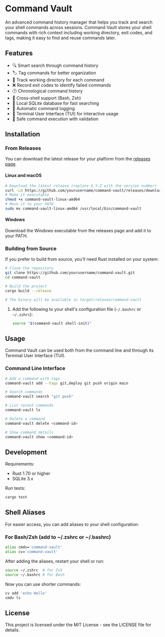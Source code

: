# Command Vault

An advanced command history manager that helps you track and search your shell commands across sessions. Command Vault stores your shell commands with rich context including working directory, exit codes, and tags, making it easy to find and reuse commands later.

## Features

- 🔍 Smart search through command history
- 🏷️ Tag commands for better organization
- 📂 Track working directory for each command
- ❌ Record exit codes to identify failed commands
- 🕒 Chronological command history
- 🐚 Cross-shell support (Bash, Zsh)
- 💾 Local SQLite database for fast searching
- 🔄 Automatic command logging
- 📱 Terminal User Interface (TUI) for interactive usage
- 🔐 Safe command execution with validation

## Installation

### From Releases

You can download the latest release for your platform from the [releases page](https://github.com/yourusername/command-vault/releases).

#### Linux and macOS
```bash
# Download the latest release (replace X.Y.Z with the version number)
curl -LO https://github.com/yourusername/command-vault/releases/download/vX.Y.Z/command-vault-linux-amd64
# Make it executable
chmod +x command-vault-linux-amd64
# Move it to your PATH
sudo mv command-vault-linux-amd64 /usr/local/bin/command-vault
```

#### Windows
Download the Windows executable from the releases page and add it to your PATH.

### Building from Source

If you prefer to build from source, you'll need Rust installed on your system:

```bash
# Clone the repository
git clone https://github.com/yourusername/command-vault.git
cd command-vault

# Build the project
cargo build --release

# The binary will be available in target/release/command-vault
```

1. Add the following to your shell's configuration file (`~/.bashrc` or `~/.zshrc`):
   ```bash
   source "$(command-vault shell-init)"
   ```

## Usage

Command Vault can be used both from the command line and through its Terminal User Interface (TUI).

### Command Line Interface

```bash
# Add a command with tags
command-vault add --tags git,deploy git push origin main

# Search commands
command-vault search "git push"

# List recent commands
command-vault ls

# Delete a command
command-vault delete <command-id>

# Show command details
command-vault show <command-id>
```

## Development

Requirements:
- Rust 1.70 or higher
- SQLite 3.x

Run tests:
```bash
cargo test
```

## Shell Aliases

For easier access, you can add aliases to your shell configuration:

### For Bash/Zsh (add to ~/.zshrc or ~/.bashrc)
```bash
alias cmdv='command-vault'
alias cv='command-vault'
```

After adding the aliases, restart your shell or run:
```bash
source ~/.zshrc  # for Zsh
source ~/.bashrc # for Bash
```

Now you can use shorter commands:
```bash
cv add 'echo Hello'
cmdv ls
```

## License

This project is licensed under the MIT License - see the LICENSE file for details.
